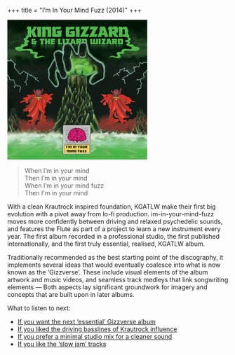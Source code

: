+++
title = "I’m In Your Mind Fuzz (2014)"
+++

![album cover for I'm In Your Mind Fuzz](./cover.jpg)

> When I’m in your mind  
> Then I’m in your mind  
> When I’m in your mind fuzz  
> Then I'm in your mind

With a clean Krautrock inspired foundation, KGATLW make their first big evolution with a pivot away from lo-fi production. im-in-your-mind-fuzz moves more confidently between driving and relaxed psychedelic sounds, and features the Flute as part of a project to learn a new instrument every year. The first album recorded in a professional studio, the first published internationally, and the first truly essential, realised, KGATLW album.

Traditionally recommended as the best starting point of the discography, it implements several ideas that would eventually coalesce into what is now known as the ‘Gizzverse’. These include visual elements of the album artwork and music videos, and seamless track medleys that link songwriting elements — Both aspects lay significant groundwork for imagery and concepts that are built upon in later albums.

What to listen to next:

*   [If you want the next ‘essential’ Gizzverse album](/releases/nonagon-infinity)
*   [If you liked the driving basslines of Krautrock influence](/releases/flying-microtonal-banana)
*   [If you prefer a minimal studio mix for a cleaner sound](/releases/polygondwanaland)
*   [If you like the ‘slow jam’ tracks](/releases/quarters)
